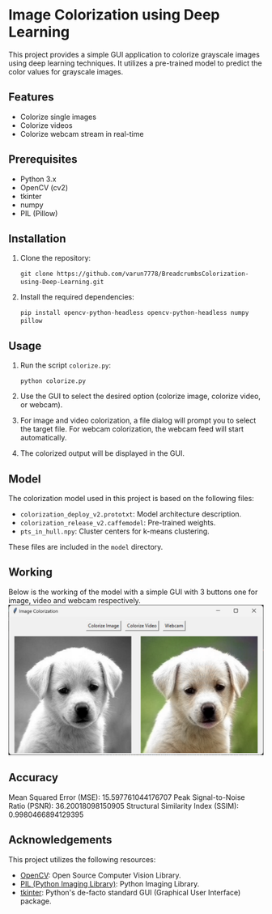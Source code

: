 # Image Colorization using Deep Learning

This project provides a simple GUI application to colorize grayscale images using deep learning techniques. It utilizes a pre-trained model to predict the color values for grayscale images.

## Features
- Colorize single images
- Colorize videos
- Colorize webcam stream in real-time

## Prerequisites
- Python 3.x
- OpenCV (cv2)
- tkinter
- numpy
- PIL (Pillow)

## Installation
1. Clone the repository:
   ```
   git clone https://github.com/varun7778/BreadcrumbsColorization-using-Deep-Learning.git
   ```

2. Install the required dependencies:
   ```
   pip install opencv-python-headless opencv-python-headless numpy pillow
   ```

## Usage
1. Run the script `colorize.py`:

   ```
   python colorize.py
   ```

2. Use the GUI to select the desired option (colorize image, colorize video, or webcam).

3. For image and video colorization, a file dialog will prompt you to select the target file. For webcam colorization, the webcam feed will start automatically.

4. The colorized output will be displayed in the GUI.

## Model
The colorization model used in this project is based on the following files:
- `colorization_deploy_v2.prototxt`: Model architecture description.
- `colorization_release_v2.caffemodel`: Pre-trained weights.
- `pts_in_hull.npy`: Cluster centers for k-means clustering.

These files are included in the `model` directory.

## Working
Below is the working of the model with a simple GUI with 3 buttons one for image, video and webcam respectively.
![Working of the Model](images/readmeimages/working.png)

## Accuracy
Mean Squared Error (MSE): 15.597761044176707
Peak Signal-to-Noise Ratio (PSNR): 36.20018098150905
Structural Similarity Index (SSIM): 0.9980466894129395


## Acknowledgements
This project utilizes the following resources:
- [OpenCV](https://opencv.org/): Open Source Computer Vision Library.
- [PIL (Python Imaging Library)](https://python-pillow.org/): Python Imaging Library.
- [tkinter](https://docs.python.org/3/library/tkinter.html): Python's de-facto standard GUI (Graphical User Interface) package.
